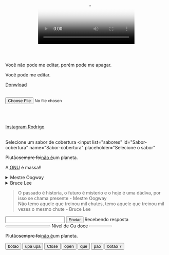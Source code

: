 <!DOCTYPE html>
<html lang="pt-br">
<head>
    <meta charset="UTF-8">
    <meta http-equiv="X-UA-Compatible" content="IE=edge">
    <meta name="viewport" content="width=device-width, initial-scale=1.0">
    <title>Teste</title>
<link rel="stylesheets" href="index2.css"> 

</head>
<body>
<script src="index3.js"></script>

<header>
  <video controls
  src="WhatsApp Video 2022-03-18 at 15.15.41 (1).mp4"
  poster="Euler.png"
  >
  </video>

</header>








<div contenteditable="true">
<p contenteditable="False" spellcheck="false">Você não pode me editar, porém pode me apagar.</p>
<p contenteditable="true" spellcheck="true">Você pode me editar.</p>
</div>

<a href="A Unica Coisa - o Foco Pode Tra - Gary Keller.pdf" download="download">Donwload</a>
 <br><br>

<input type="file" accept=".png ,  .jpg">

<br><br>

<a href="https://www.instagram.com/digo_125/" accesskey="i">Instagram Rodrigo</a>
<br><br>

<div id="sua mãe">

<label for="Sabor-cobertura">Selecione um sabor de cobertura</label>
<input
  list="sabores"
  id="Sabor-cobertura"
  name="Sabor-cobertura"
  placeholder="Selecione o sabor"
>

<datalist id="sabores">
  <option value="">Morango</option>
  <option value="Chocolate">Chocolate</option>
  <option value="Baunilha">Baunilha</option>
  <option value="Flocos">Flocos</option>
  <option value="Mel">Mel</option>
  <option value="Gengibre">Gengibre</option>
</datalist>



</div>







<div class="box">

 <p>Plutão<del>sempre foi</del><ins>não é</ins>um planeta.</p>

<p> A <abbr title="Organização das Nações Unidas">ONU</abbr> é massa!!</p>

<details>
<summary>Mestre Oogway</summary>
O maior mestre da china dentro da realidade do filme Kung Fu Panda
</details>

<details>
  <summary>Bruce Lee</summary>
Um grande ator e artista marcial
</details>

<blockquote>
  O passado é historia, o futuro é misterio e o hoje é uma dádiva, por isso se chama presente - Mestre Oogway
  <br>
  Não temo aquele que treinou mil chutes, temo aquele  que treinou mil vezes o mesmo chute - Bruce Lee
</blockquote>

<input type="number" max="100" value="">
<button type="submit">Enviar</button>
Recebendo resposta<progress max="100" value=""></progress>
Nivel de Cu doce <meter min="0" max="100" low="30" high="60" optimum="70" value=""></meter>


</div>


<div class="buttons">
   <p>Plutão<del>sempre foi</del><ins>não é</ins>um planeta.</p>
    <button class="teste 1">botão </button>
    <button class="upa upa">upa upa</button>
    <button class="close">Close</button>
    <button class="open">open</button>
    <button class="que">que</button>
    <button class="pao">pao</button>
    <button class="botão ">botão 7</button>
  </div>












    
</body>
</html>
